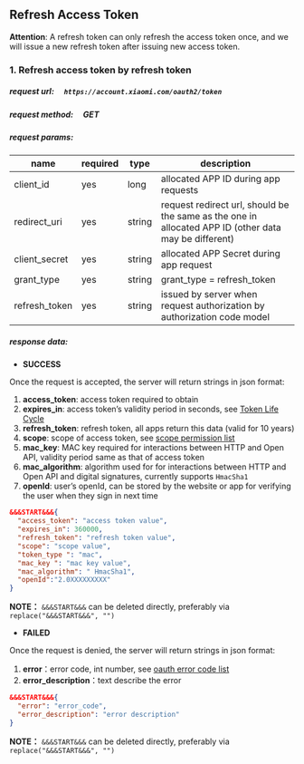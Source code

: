 ## Refresh Access Token

__Attention__: A refresh token can only refresh the access token once, and we will issue a new refresh token after issuing new access token.

### 1. Refresh access token by refresh token
##### request url: &emsp;`https://account.xiaomi.com/oauth2/token`
##### request method: &emsp;GET
##### request params:

name | required | type | description
---|--- | --- | ---
client_id | yes | long | allocated ​APP ID​ during app requests
redirect_uri | yes | string | request redirect url, should be the same as the one in allocated APP ID (other data may be different)
client_secret | yes | string | allocated APP Secret during app request
grant_type | yes | string | grant_type = refresh_token
refresh_token | yes | string | issued by server when request authorization by authorization code model

##### response data:

- __SUCCESS__

Once the request is accepted, the server will return strings in json format:

1. __access_token__: access token required to obtain
2. __expires_in__: access token’s validity period in seconds, see [Token Life Cycle](token-life-cycle.html)
3. __refresh_token__: refresh token, all apps return this data (valid for 10 years)
4. __scope__: scope of access token, see [scope permission​ list](scope-list.html)
5. __mac_key__: MAC key required for interactions between HTTP and Open API, validity period same as that of access token
6. __mac_algorithm__: algorithm used for for interactions between HTTP and Open API and digital signatures, currently supports `HmacSha1`
7. __openId__: user’s openId, can be stored by the website or app for verifying the user when they sign in next time

```json
&&&START&&&{
  "access_token": "access token value",
  "expires_in": 360000,
  "refresh_token": "refresh token value",
  "scope": "scope value",
  "token_type ": "mac",
  "mac_key ": "mac key value",
  "mac_algorithm": " HmacSha1",
  "openId":"2.0XXXXXXXXX"
}
```

__NOTE：__ `&&&​START​&&&`  can be deleted directly, preferably via `replace("&&&START&&&", "")`

- __FAILED__

Once the request is denied, the server will return strings in json format:

1. __error__：error code, int number, see ​[oauth error code list](error-code.html)
2. __error_description__：text describe the error

```json
&&&START&&&{
  "error": "error_code",
  "error_description": "error description"
}
```

__NOTE：__ `&&&​START​&&&`  can be deleted directly, preferably via `replace("&&&START&&&", "")`
